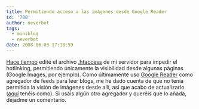 ```yaml
---
title: Permitiendo acceso a las imágenes desde Google Reader
id: '788'
author: neverbot
tags:
  - miniblog
  - neverbot
date: 2008-06-03 17:18:59
---
```


[Hace tiempo](/evitando-el-hotlinking/) edité el archivo [.htaccess](http://en.wikipedia.org/wiki/Htaccess) de mi servidor para impedir el hotlinking, permitiendo únicamente la visibilidad desde algunas páginas (Google Images, por ejemplo). Como últimamente uso [Google Reader](http://www.google.com/reader/) como agregador de feeds para leer blogs, me he dado cuenta de que no tenía permitida la visión de imágenes desde allí, así que acabo de actualizarlo ([aquí](http://perishablepress.com/press/2007/07/16/allow-google-reader-to-access-hotlink-protected-images/) tenéis como). Si usáis algún otro agregador y queréis que lo añada, dejadme un comentario.
